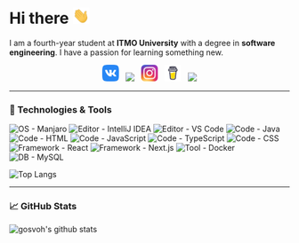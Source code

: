 # Hi there <img src="./img/wave.gif" width=30px>
I am a fourth-year student at **ITMO University** with a degree in **software engineering**. I have a passion for learning something new.

<p align='center'>
<a href="https://vk.com/gosvoh"><img height="30" src="./img/VK.svg"></a>&nbsp;&nbsp;
<a href="https://twitter.com/gosvoh"><img height="30" src="https://github.com/WaylonWalker/WaylonWalker/blob/main/icon/twitter.png?raw=true"></a>&nbsp;&nbsp;
<a href="https://instagram.com/gosvoh"><img height="30" src="./img/Instagram.png"></a>&nbsp;&nbsp;
<a href="https://www.buymeacoffee.com/gosvoh"><img height="30" src="./img/bmc.png"></a>&nbsp;&nbsp;
<a href="https://www.linkedin.com/in/gosvoh/"><img height="30" src="https://github.com/WaylonWalker/WaylonWalker/blob/main/icon/linkedin.png?raw=true"></a>
</p>

---

### 🔧 Technologies & Tools
![OS - Manjaro](https://img.shields.io/badge/OS-Debian-4f9d61?style=flat&logo=Debian&logoColor=white)
![Editor - IntelliJ IDEA](https://img.shields.io/badge/Editor-IntelliJ_IDEA-4f9d61?style=flat&logo=IntelliJ-IDEA&logoColor=white)
![Editor - VS Code](https://img.shields.io/badge/Editor-VS_Code-4f9d61?style=flat&logo=visualstudiocode&logoColor=white)
![Code - Java](https://img.shields.io/badge/Code-Java-4f9d61?style=flat&logo=Java&logoColor=white)
![Code - HTML](https://img.shields.io/badge/Code-HTML-4f9d61?style=flat&logo=HTML5&logoColor=white)
![Code - JavaScript](https://img.shields.io/badge/Code-JavaScript-4f9d61?style=flat&logo=JavaScript&logoColor=white)
![Code - TypeScript](https://img.shields.io/badge/Code-TypeScript-4f9d61?style=flat&logo=typescript&logoColor=white)
![Code - CSS](https://img.shields.io/badge/Code-CSS-4f9d61?style=flat&logo=css-wizardry&logoColor=white)
![Framework - React](https://img.shields.io/badge/Framework-React-4f9d61?style=flat&logo=React&logoColor=white)
![Framework - Next.js](https://img.shields.io/badge/Framework-Next.js-4f9d61?style=flat&logo=nextdotjs&logoColor=white)
![Tool - Docker](https://img.shields.io/badge/Tool-Docker-4f9d61?style=flat&logo=Docker&logoColor=white)
![DB - MySQL](https://img.shields.io/badge/DB-MySQL-4f9d61?style=flat&logo=MySQL&logoColor=white)

![Top Langs](https://github-readme-stats.vercel.app/api/top-langs/?username=gosvoh&theme=dark)

---

### 📈 GitHub Stats
![gosvoh's github stats](https://github-readme-stats.vercel.app/api?username=gosvoh&theme=dark&show_icons=true)

<!--
**gosvoh/gosvoh** is a ✨ _special_ ✨ repository because its `README.md` (this file) appears on your GitHub profile.

Here are some ideas to get you started:

- 🔭 I’m currently working on ...
- 🌱 I’m currently learning ...
- 👯 I’m looking to collaborate on ...
- 🤔 I’m looking for help with ...
- 💬 Ask me about ...
- 📫 How to reach me: ...
- 😄 Pronouns: ...
- ⚡ Fun fact: ...
👋
-->
